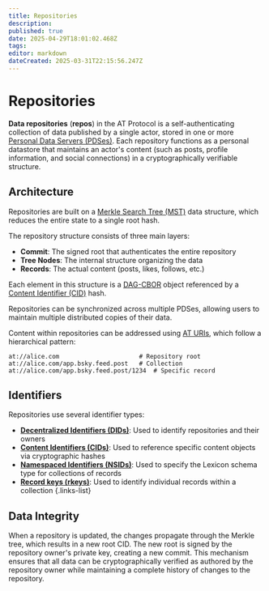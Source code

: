 ```yaml
---
title: Repositories
description: 
published: true
date: 2025-04-29T18:01:02.468Z
tags: 
editor: markdown
dateCreated: 2025-03-31T22:15:56.247Z
---
```


# Repositories
**Data repositories** (**repos**) in the AT Protocol is a self-authenticating collection of data published by a single actor, stored in one or more [Personal Data Servers (PDSes)](/en/wiki/reference/core-protocol/pds). Each repository functions as a personal datastore that maintains an actor's content (such as posts, profile information, and social connections) in a cryptographically verifiable structure.

## Architecture
Repositories are built on a [Merkle Search Tree (MST)](/en/wiki/reference/data/mst) data structure, which reduces the entire state to a single root hash.

The repository structure consists of three main layers:

- **Commit**: The signed root that authenticates the entire repository
- **Tree Nodes**: The internal structure organizing the data
- **Records**: The actual content (posts, likes, follows, etc.)

Each element in this structure is a [DAG-CBOR](/en/wiki/reference/data/dag-cbor) object referenced by a [Content Identifier (CID)](/en/wiki/reference/identifiers/cid) hash.

Repositories can be synchronized across multiple PDSes, allowing users to maintain multiple distributed copies of their data.

Content within repositories can be addressed using [AT URIs](/en/wiki/reference/identifiers/at-uri), which follow a hierarchical pattern:

```
at://alice.com                      # Repository root
at://alice.com/app.bsky.feed.post   # Collection
at://alice.com/app.bsky.feed.post/1234  # Specific record
```

## Identifiers
Repositories use several identifier types:

- **[Decentralized Identifiers (DIDs)](/en/wiki/reference/identifiers/did)**: Used to identify repositories and their owners
- **[Content Identifiers (CIDs)](/en/wiki/reference/identifiers/cid)**: Used to reference specific content objects via cryptographic hashes
- **[Namespaced Identifiers (NSIDs)](/en/wiki/reference/identifiers/nsid)**: Used to specify the Lexicon schema type for collections of records
- **[Record keys (rkeys)](/en/wiki/reference/identifiers/rkey)**: Used to identify individual records within a collection
{.links-list}

## Data Integrity
When a repository is updated, the changes propagate through the Merkle tree, which results in a new root CID. The new root is signed by the repository owner's private key, creating a new commit. This mechanism ensures that all data can be cryptographically verified as authored by the repository owner while maintaining a complete history of changes to the repository. 
